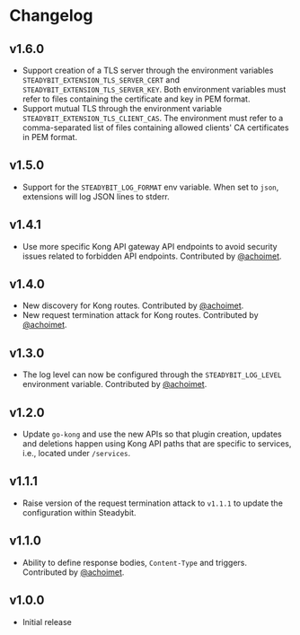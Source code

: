 # Changelog

## v1.6.0

 - Support creation of a TLS server through the environment variables `STEADYBIT_EXTENSION_TLS_SERVER_CERT` and `STEADYBIT_EXTENSION_TLS_SERVER_KEY`. Both environment variables must refer to files containing the certificate and key in PEM format.
 - Support mutual TLS through the environment variable `STEADYBIT_EXTENSION_TLS_CLIENT_CAS`. The environment must refer to a comma-separated list of files containing allowed clients' CA certificates in PEM format.

## v1.5.0

- Support for the `STEADYBIT_LOG_FORMAT` env variable. When set to `json`, extensions will log JSON lines to stderr.

## v1.4.1

 - Use more specific Kong API gateway API endpoints to avoid security issues related to forbidden API endpoints. Contributed by [@achoimet](https://github.com/achoimet).

## v1.4.0

 - New discovery for Kong routes. Contributed by [@achoimet](https://github.com/achoimet).
 - New request termination attack for Kong routes. Contributed by [@achoimet](https://github.com/achoimet).

## v1.3.0

 - The log level can now be configured through the `STEADYBIT_LOG_LEVEL` environment variable. Contributed by [@achoimet](https://github.com/achoimet).

## v1.2.0

 - Update `go-kong` and use the new APIs so that plugin creation, updates and deletions happen using Kong API paths that are specific to services, i.e., located under `/services`.

## v1.1.1

 - Raise version of the request termination attack to `v1.1.1` to update the configuration within Steadybit.

## v1.1.0

 - Ability to define response bodies, `Content-Type` and triggers. Contributed by [@achoimet](https://github.com/achoimet).

## v1.0.0

 - Initial release
